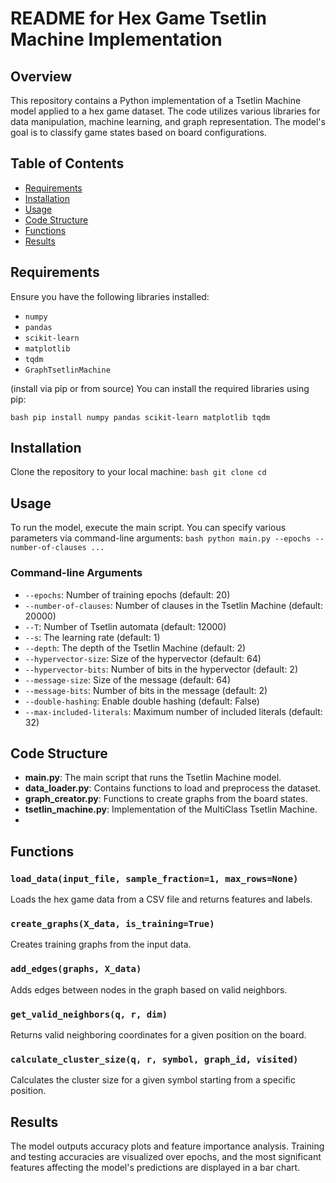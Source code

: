 # README for Hex Game Tsetlin Machine Implementation
## Overview
This repository contains a Python implementation of a Tsetlin Machine model applied to a hex game dataset. 
The code utilizes various libraries for data manipulation, machine learning, and graph representation. The model's goal is to classify game states based on board configurations. 
## Table of Contents 
- [Requirements](#requirements)
- [Installation](#installation)
- [Usage](#usage)
- [Code Structure](#code-structure)
- [Functions](#functions)
- [Results](#results)
  
## Requirements 
Ensure you have the following libraries installed:
- `numpy`
- `pandas`
- `scikit-learn`
- `matplotlib`
- `tqdm`
- `GraphTsetlinMachine`


(install via pip or from source)
You can install the required libraries using pip: 
 
 ```bash pip install numpy pandas scikit-learn matplotlib tqdm ``` 
 ## Installation
 Clone the repository to your local machine: ```bash git clone cd ```
 ## Usage 
 To run the model, execute the main script. You can specify various parameters via command-line arguments:
 ```bash python main.py --epochs --number-of-clauses ... ``` 
 ### Command-line Arguments 
 - `--epochs`: Number of training epochs (default: 20)
 - `--number-of-clauses`: Number of clauses in the Tsetlin Machine (default: 20000)
 - `--T`: Number of Tsetlin automata (default: 12000)
 - `--s`: The learning rate (default: 1)
 - `--depth`: The depth of the Tsetlin Machine (default: 2)
 - `--hypervector-size`: Size of the hypervector (default: 64)
 - `--hypervector-bits`: Number of bits in the hypervector (default: 2)
 - `--message-size`: Size of the message (default: 64)
 - `--message-bits`: Number of bits in the message (default: 2) 
 - `--double-hashing`: Enable double hashing (default: False)
 - `--max-included-literals`: Maximum number of included literals (default: 32)
 
## Code Structure 
- **main.py**: The main script that runs the Tsetlin Machine model.
- **data_loader.py**: Contains functions to load and preprocess the dataset.
- **graph_creator.py**: Functions to create graphs from the board states.
- **tsetlin_machine.py**: Implementation of the MultiClass Tsetlin Machine.
-
  

## Functions

### `load_data(input_file, sample_fraction=1, max_rows=None)`
Loads the hex game data from a CSV file and returns features and labels.

### `create_graphs(X_data, is_training=True)`
Creates training graphs from the input data. 

### `add_edges(graphs, X_data)` 
Adds edges between nodes in the graph based on valid neighbors. 

### `get_valid_neighbors(q, r, dim)` 
Returns valid neighboring coordinates for a given position on the board. 

### `calculate_cluster_size(q, r, symbol, graph_id, visited)` 
Calculates the cluster size for a given symbol starting from a specific position. 

## Results 
The model outputs accuracy plots and feature importance analysis. Training and testing accuracies are visualized over epochs, and the most significant features affecting the model's predictions are displayed in a bar chart.
